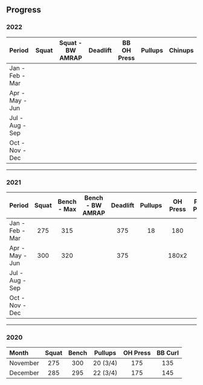 ## Progress


### 2022

| Period          | Squat        | Squat - BW AMRAP | Deadlift     | BB OH Press  | Pullups      | Chinups      |
| :-------------- | :----------: | :--------------: | :----------: | :----------: | :----------: | :----------: |
| Jan - Feb - Mar |              |                  |              |              |              |              |
| Apr - May - Jun |              |                  |              |              |              |              |
| Jul - Aug - Sep |              |                  |              |              |              |              |
| Oct - Nov - Dec |              |                  |              |              |              |              |

*****

### 2021

| Period          | Squat        | Bench - Max  | Bench - BW AMRAP | Deadlift     | Pullups      | OH Press     | Push Press   | BB Curl      |
| :-------------- | :----------: | :----------: | :--------------: | :----------: | :----------: | :----------: | :----------: | :----------: |
| Jan - Feb - Mar | 275          | 315          |                  | 375          | 18           | 180          |              | 155          |
| Apr - May - Jun | 300          | 320          |                  | 375          |              | 180x2        |              |              |
| Jul - Aug - Sep |              |              |                  |              |              |              |              |              |
| Oct - Nov - Dec |              |              |                  |              |              |              |              |              |

*****

### 2020

| Month           | Squat        | Bench        | Pullups      | OH Press     | BB Curl      |
| :-------------- | :----------: | :----------: | :----------: | :----------: | :----------: |
| November        | 275          | 300          | 20 (3/4)     | 175          | 135          |
| December        | 285          | 295          | 22 (3/4)     | 175          | 145          |

